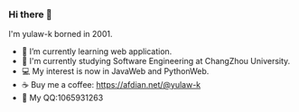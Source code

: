 ### Hi there 👋
I'm yulaw-k borned in 2001.

- 🌱 I’m currently learning web application.
- :school: I'm currently studying Software Engineering at ChangZhou University.
- :computer: My interest is now in JavaWeb and PythonWeb.
- :coffee: Buy me a coffee: https://afdian.net/@yulaw-k
- :penguin: My QQ:1065931263

